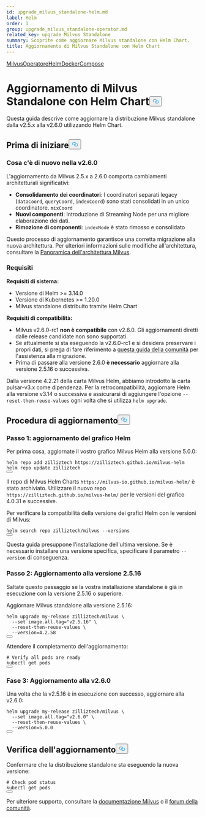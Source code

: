 ```yaml
---
id: upgrade_milvus_standalone-helm.md
label: Helm
order: 1
group: upgrade_milvus_standalone-operator.md
related_key: upgrade Milvus Standalone
summary: Scoprite come aggiornare Milvus standalone con Helm Chart.
title: Aggiornamento di Milvus Standalone con Helm Chart
---
```

<div class="tab-wrapper"><a href="/docs/it/upgrade_milvus_standalone-operator.md" class=''>Milvus</a><a href="/docs/it/upgrade_milvus_standalone-helm.md" class='active '>OperatoreHelmDocker</a><a href="/docs/it/upgrade_milvus_standalone-docker.md" class=''>Compose</a></div>
<h1 id="Upgrade-Milvus-Standalone-with-Helm-Chart" class="common-anchor-header">Aggiornamento di Milvus Standalone con Helm Chart<button data-href="#Upgrade-Milvus-Standalone-with-Helm-Chart" class="anchor-icon" translate="no">
      <svg translate="no"
        aria-hidden="true"
        focusable="false"
        height="20"
        version="1.1"
        viewBox="0 0 16 16"
        width="16"
      >
        <path
          fill="#0092E4"
          fill-rule="evenodd"
          d="M4 9h1v1H4c-1.5 0-3-1.69-3-3.5S2.55 3 4 3h4c1.45 0 3 1.69 3 3.5 0 1.41-.91 2.72-2 3.25V8.59c.58-.45 1-1.27 1-2.09C10 5.22 8.98 4 8 4H4c-.98 0-2 1.22-2 2.5S3 9 4 9zm9-3h-1v1h1c1 0 2 1.22 2 2.5S13.98 12 13 12H9c-.98 0-2-1.22-2-2.5 0-.83.42-1.64 1-2.09V6.25c-1.09.53-2 1.84-2 3.25C6 11.31 7.55 13 9 13h4c1.45 0 3-1.69 3-3.5S14.5 6 13 6z"
        ></path>
      </svg>
    </button></h1><p>Questa guida descrive come aggiornare la distribuzione Milvus standalone dalla v2.5.x alla v2.6.0 utilizzando Helm Chart.</p>
<h2 id="Before-you-start" class="common-anchor-header">Prima di iniziare<button data-href="#Before-you-start" class="anchor-icon" translate="no">
      <svg translate="no"
        aria-hidden="true"
        focusable="false"
        height="20"
        version="1.1"
        viewBox="0 0 16 16"
        width="16"
      >
        <path
          fill="#0092E4"
          fill-rule="evenodd"
          d="M4 9h1v1H4c-1.5 0-3-1.69-3-3.5S2.55 3 4 3h4c1.45 0 3 1.69 3 3.5 0 1.41-.91 2.72-2 3.25V8.59c.58-.45 1-1.27 1-2.09C10 5.22 8.98 4 8 4H4c-.98 0-2 1.22-2 2.5S3 9 4 9zm9-3h-1v1h1c1 0 2 1.22 2 2.5S13.98 12 13 12H9c-.98 0-2-1.22-2-2.5 0-.83.42-1.64 1-2.09V6.25c-1.09.53-2 1.84-2 3.25C6 11.31 7.55 13 9 13h4c1.45 0 3-1.69 3-3.5S14.5 6 13 6z"
        ></path>
      </svg>
    </button></h2><h3 id="Whats-new-in-v260" class="common-anchor-header">Cosa c'è di nuovo nella v2.6.0</h3><p>L'aggiornamento da Milvus 2.5.x a 2.6.0 comporta cambiamenti architetturali significativi:</p>
<ul>
<li><strong>Consolidamento dei coordinatori</strong>: I coordinatori separati legacy (<code translate="no">dataCoord</code>, <code translate="no">queryCoord</code>, <code translate="no">indexCoord</code>) sono stati consolidati in un unico coordinatore. <code translate="no">mixCoord</code></li>
<li><strong>Nuovi componenti</strong>: Introduzione di Streaming Node per una migliore elaborazione dei dati.</li>
<li><strong>Rimozione di componenti</strong>: <code translate="no">indexNode</code> è stato rimosso e consolidato</li>
</ul>
<p>Questo processo di aggiornamento garantisce una corretta migrazione alla nuova architettura. Per ulteriori informazioni sulle modifiche all'architettura, consultare la <a href="/docs/it/architecture_overview.md">Panoramica dell'architettura Milvus</a>.</p>
<h3 id="Requirements" class="common-anchor-header">Requisiti</h3><p><strong>Requisiti di sistema:</strong></p>
<ul>
<li>Versione di Helm &gt;= 3.14.0</li>
<li>Versione di Kubernetes &gt;= 1.20.0</li>
<li>Milvus standalone distribuito tramite Helm Chart</li>
</ul>
<p><strong>Requisiti di compatibilità:</strong></p>
<ul>
<li>Milvus v2.6.0-rc1 <strong>non è compatibile</strong> con v2.6.0. Gli aggiornamenti diretti dalle release candidate non sono supportati.</li>
<li>Se attualmente si sta eseguendo la v2.6.0-rc1 e si desidera preservare i propri dati, si prega di fare riferimento a <a href="https://github.com/milvus-io/milvus/issues/43538#issuecomment-3112808997">questa guida della comunità</a> per l'assistenza alla migrazione.</li>
<li>Prima di passare alla versione 2.6.0 <strong>è necessario</strong> aggiornare alla versione 2.5.16 o successiva.</li>
</ul>
<div class="alert note">
Dalla versione 4.2.21 della carta Milvus Helm, abbiamo introdotto la carta pulsar-v3.x come dipendenza. Per la retrocompatibilità, aggiornare Helm alla versione v3.14 o successiva e assicurarsi di aggiungere l'opzione <code translate="no">--reset-then-reuse-values</code> ogni volta che si utilizza <code translate="no">helm upgrade</code>.</div>
<h2 id="Upgrade-process" class="common-anchor-header">Procedura di aggiornamento<button data-href="#Upgrade-process" class="anchor-icon" translate="no">
      <svg translate="no"
        aria-hidden="true"
        focusable="false"
        height="20"
        version="1.1"
        viewBox="0 0 16 16"
        width="16"
      >
        <path
          fill="#0092E4"
          fill-rule="evenodd"
          d="M4 9h1v1H4c-1.5 0-3-1.69-3-3.5S2.55 3 4 3h4c1.45 0 3 1.69 3 3.5 0 1.41-.91 2.72-2 3.25V8.59c.58-.45 1-1.27 1-2.09C10 5.22 8.98 4 8 4H4c-.98 0-2 1.22-2 2.5S3 9 4 9zm9-3h-1v1h1c1 0 2 1.22 2 2.5S13.98 12 13 12H9c-.98 0-2-1.22-2-2.5 0-.83.42-1.64 1-2.09V6.25c-1.09.53-2 1.84-2 3.25C6 11.31 7.55 13 9 13h4c1.45 0 3-1.69 3-3.5S14.5 6 13 6z"
        ></path>
      </svg>
    </button></h2><h3 id="Step-1-Upgrade-Helm-Chart" class="common-anchor-header">Passo 1: aggiornamento del grafico Helm</h3><p>Per prima cosa, aggiornate il vostro grafico Milvus Helm alla versione 5.0.0:</p>
<pre><code translate="no" class="language-bash">helm repo add zilliztech https://zilliztech.github.io/milvus-helm
helm repo update zilliztech
<button class="copy-code-btn"></button></code></pre>
<div class="alert note">
Il repo di Milvus Helm Charts <code translate="no">https://milvus-io.github.io/milvus-helm/</code> è stato archiviato. Utilizzare il nuovo repo <code translate="no">https://zilliztech.github.io/milvus-helm/</code> per le versioni del grafico 4.0.31 e successive.</div>
<p>Per verificare la compatibilità della versione dei grafici Helm con le versioni di Milvus:</p>
<pre><code translate="no" class="language-bash">helm search repo zilliztech/milvus --versions
<button class="copy-code-btn"></button></code></pre>
<p>Questa guida presuppone l'installazione dell'ultima versione. Se è necessario installare una versione specifica, specificare il parametro <code translate="no">--version</code> di conseguenza.</p>
<h3 id="Step-2-Upgrade-to-v2516" class="common-anchor-header">Passo 2: Aggiornamento alla versione 2.5.16</h3><div class="alert-note">
<p>Saltate questo passaggio se la vostra installazione standalone è già in esecuzione con la versione 2.5.16 o superiore.</p>
</div>
<p>Aggiornare Milvus standalone alla versione 2.5.16:</p>
<pre><code translate="no" class="language-bash">helm upgrade my-release zilliztech/milvus \
  --<span class="hljs-built_in">set</span> image.all.tag=<span class="hljs-string">&quot;v2.5.16&quot;</span> \
  --reset-then-reuse-values \
  --version=4.2.58
<button class="copy-code-btn"></button></code></pre>
<p>Attendere il completamento dell'aggiornamento:</p>
<pre><code translate="no" class="language-bash"><span class="hljs-comment"># Verify all pods are ready</span>
kubectl get pods
<button class="copy-code-btn"></button></code></pre>
<h3 id="Step-3-Upgrade-to-v260" class="common-anchor-header">Fase 3: Aggiornamento alla v2.6.0</h3><p>Una volta che la v2.5.16 è in esecuzione con successo, aggiornare alla v2.6.0:</p>
<pre><code translate="no" class="language-bash">helm upgrade my-release zilliztech/milvus \
  --<span class="hljs-built_in">set</span> image.all.tag=<span class="hljs-string">&quot;v2.6.0&quot;</span> \
  --reset-then-reuse-values \
  --version=5.0.0
<button class="copy-code-btn"></button></code></pre>
<h2 id="Verify-the-upgrade" class="common-anchor-header">Verifica dell'aggiornamento<button data-href="#Verify-the-upgrade" class="anchor-icon" translate="no">
      <svg translate="no"
        aria-hidden="true"
        focusable="false"
        height="20"
        version="1.1"
        viewBox="0 0 16 16"
        width="16"
      >
        <path
          fill="#0092E4"
          fill-rule="evenodd"
          d="M4 9h1v1H4c-1.5 0-3-1.69-3-3.5S2.55 3 4 3h4c1.45 0 3 1.69 3 3.5 0 1.41-.91 2.72-2 3.25V8.59c.58-.45 1-1.27 1-2.09C10 5.22 8.98 4 8 4H4c-.98 0-2 1.22-2 2.5S3 9 4 9zm9-3h-1v1h1c1 0 2 1.22 2 2.5S13.98 12 13 12H9c-.98 0-2-1.22-2-2.5 0-.83.42-1.64 1-2.09V6.25c-1.09.53-2 1.84-2 3.25C6 11.31 7.55 13 9 13h4c1.45 0 3-1.69 3-3.5S14.5 6 13 6z"
        ></path>
      </svg>
    </button></h2><p>Confermare che la distribuzione standalone sta eseguendo la nuova versione:</p>
<pre><code translate="no" class="language-bash"><span class="hljs-comment"># Check pod status</span>
kubectl get pods
<button class="copy-code-btn"></button></code></pre>
<p>Per ulteriore supporto, consultare la <a href="https://milvus.io/docs">documentazione Milvus</a> o il <a href="https://github.com/milvus-io/milvus/discussions">forum della comunità</a>.</p>
